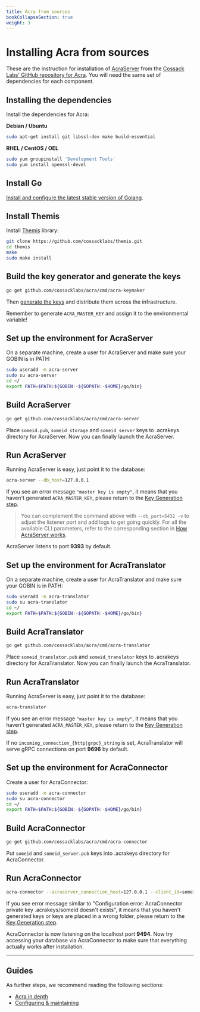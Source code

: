 ```yaml
---
title: Acra from sources
bookCollapseSection: true
weight: 3
---
```


# Installing Acra from sources

These are the instruction for installation of [AcraServer](/acra/acra-in-depth/architecture/acraserver/) from the [Cossack Labs' GitHub repository for Acra](https://github.com/cossacklabs/acra/). You will need the same set of dependencies for each component.

## Installing the dependencies

Install the dependencies for Acra:

**Debian / Ubuntu**

```bash
sudo apt-get install git libssl-dev make build-essential
```

**RHEL / CentOS / OEL**

```bash
sudo yum groupinstall 'Development Tools'
sudo yum install openssl-devel
```

## Install Go

[Install and configure the latest stable version of Golang](https://golang.org/doc/install).

## Install Themis

Install [Themis](https://www.github.com/cossacklabs/themis) library:

```bash
git clone https://github.com/cossacklabs/themis.git
cd themis
make
sudo make install
```

## Build the key generator and generate the keys

```bash
go get github.com/cossacklabs/acra/cmd/acra-keymaker
```

Then [generate the keys](/acra/security-controls/key-management/operations/generation/) and distribute them across the infrastructure.

Remember to generate `ACRA_MASTER_KEY` and assign it to the environmental variable!

## Set up the environment for AcraServer

On a separate machine, create a user for AcraServer and make sure your GOBIN is in PATH:
```bash
sudo useradd -m acra-server
sudo su acra-server
cd ~/
export PATH=$PATH:${GOBIN:-${GOPATH:-$HOME}/go/bin}
```

## Build AcraServer

```bash
go get github.com/cossacklabs/acra/cmd/acra-server
```    

Place `someid.pub`, `someid_storage` and `someid_server` keys to .acrakeys directory for AcraServer.
Now you can finally launch the AcraServer.

## Run AcraServer

Running AcraServer is easy, just point it to the database:

```bash
acra-server --db_host=127.0.0.1
```

If you see an error message `"master key is empty"`, it means that you haven't generated `ACRA_MASTER_KEY`, please return to the [Key Generation step](/acra/security-controls/key-management/operations/generation/).

> You can complement the command above with `--db_port=5432 -v` to adjust the listener port and add logs to get going quickly. For all the available CLI parameters, refer to the corresponding section in [How AcraServer works](/acra/configuring-maintaining/general-configuration/acra-server/#command-line-flags).

AcraServer listens to port **9393** by default.


## Set up the environment for AcraTranslator

On a separate machine, create a user for AcraTranslator and make sure your GOBIN is in PATH:
```bash
sudo useradd -m acra-translator
sudo su acra-translator
cd ~/
export PATH=$PATH:${GOBIN:-${GOPATH:-$HOME}/go/bin}
```

## Build AcraTranslator

```bash
go get github.com/cossacklabs/acra/cmd/acra-translator
```    

Place `someid_translator.pub` and `someid_translator` keys to .acrakeys directory for AcraTranslator.
Now you can finally launch the AcraTranslator.

## Run AcraTranslator

Running AcraServer is easy, just point it to the database:

```bash
acra-translator
```

If you see an error message `"master key is empty"`, it means that you haven't generated `ACRA_MASTER_KEY`, please return to the [Key Generation step](/acra/security-controls/key-management/operations/generation/).

If no `incoming_connection_{http|grpc}_string` is set, AcraTranslator will serve gRPC connections on port **9696** by default.


## Set up the environment for AcraConnector

Create a user for AcraConnector:

```bash
sudo useradd -m acra-connector
sudo su acra-connector
cd ~/
export PATH=$PATH:${GOBIN:-${GOPATH:-$HOME}/go/bin}
```

## Build AcraConnector

```bash
go get github.com/cossacklabs/acra/cmd/acra-connector
```
Put `someid` and `someid_server.pub` keys into .acrakeys directory for AcraConnector.

## Run AcraConnector

```bash
acra-connector --acraserver_connection_host=127.0.0.1 --client_id=someid -v
```

If you see error message similar to "Configuration error: AcraConnector private key .acrakeys/someid doesn't exists", it means that you haven't generated keys or keys are placed in a wrong folder, please return to the [Key Generation step](/acra/security-controls/key-management/operations/generation/).

AcraConnector is now listening on the localhost port **9494**. Now try accessing your database via AcraConnector to make sure that everything actually works after installation.

---

## Guides

As further steps, we recommend reading the following sections:
* [Acra in depth](/acra/acra-in-depth/)
* [Configuring & maintaining](/acra/configuring-maintaining/)
